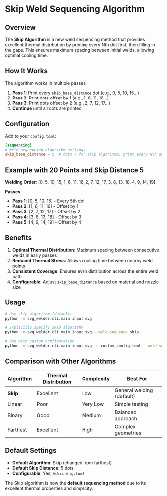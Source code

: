 # Skip Weld Sequencing Algorithm

## Overview

The **Skip Algorithm** is a new weld sequencing method that provides excellent thermal distribution by printing every Nth dot first, then filling in the gaps. This ensures maximum spacing between initial welds, allowing optimal cooling time.

## How It Works

The algorithm works in multiple passes:

1. **Pass 1**: Print every `skip_base_distance` dot (e.g., 0, 5, 10, 15...)
2. **Pass 2**: Print dots offset by 1 (e.g., 1, 6, 11, 16...)
3. **Pass 3**: Print dots offset by 2 (e.g., 2, 7, 12, 17...)
4. **Continue** until all dots are printed

## Configuration

Add to your `config.toml`:

```toml
[sequencing]
# Weld sequencing algorithm settings
skip_base_distance = 5  # dots - for skip algorithm, print every Nth dot first
```

## Example with 20 Points and Skip Distance 5

**Welding Order**: [0, 5, 10, 15, 1, 6, 11, 16, 2, 7, 12, 17, 3, 8, 13, 18, 4, 9, 14, 19]

**Passes**:
- **Pass 1**: [0, 5, 10, 15] - Every 5th dot
- **Pass 2**: [1, 6, 11, 16] - Offset by 1
- **Pass 3**: [2, 7, 12, 17] - Offset by 2  
- **Pass 4**: [3, 8, 13, 18] - Offset by 3
- **Pass 5**: [4, 9, 14, 19] - Offset by 4

## Benefits

1. **Optimal Thermal Distribution**: Maximum spacing between consecutive welds in early passes
2. **Reduced Thermal Stress**: Allows cooling time between nearby weld points
3. **Consistent Coverage**: Ensures even distribution across the entire weld path
4. **Configurable**: Adjust `skip_base_distance` based on material and nozzle size

## Usage

```bash
# Use skip algorithm (default)
python -m svg_welder.cli.main input.svg

# Explicitly specify skip algorithm
python -m svg_welder.cli.main input.svg --weld-sequence skip

# Use with custom configuration
python -m svg_welder.cli.main input.svg -c custom_config.toml --weld-sequence skip
```

## Comparison with Other Algorithms

| Algorithm | Thermal Distribution | Complexity | Best For |
|-----------|---------------------|------------|----------|
| **Skip** | Excellent | Low | General welding (default) |
| Linear | Poor | Very Low | Simple testing |
| Binary | Good | Medium | Balanced approach |
| Farthest | Excellent | High | Complex geometries |

## Default Settings

- **Default Algorithm**: Skip (changed from farthest)
- **Default Skip Distance**: 5 dots
- **Configurable**: Yes, via `config.toml`

The Skip algorithm is now the **default sequencing method** due to its excellent thermal properties and simplicity.
